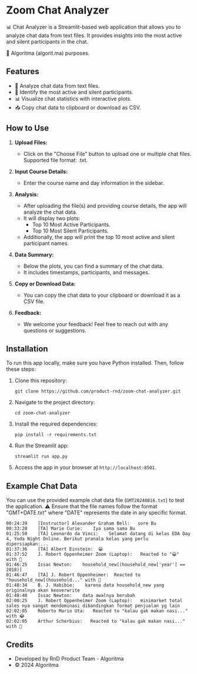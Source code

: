 # Zoom Chat Analyzer
📊 Chat Analyzer is a Streamlit-based web application that allows you to analyze chat data from text files. It provides insights into the most active and silent participants in the chat.

🎯 Algoritma (algorit.ma) purposes.

## Features

- 🔬 Analyze chat data from text files.
- 🔎 Identify the most active and silent participants.
- 📊 Visualize chat statistics with interactive plots.
- 📥 Copy chat data to clipboard or download as CSV.

## How to Use

1. **Upload Files:**
   - Click on the "Choose File" button to upload one or multiple chat files. Supported file format: .txt.

2. **Input Course Details:**
   - Enter the course name and day information in the sidebar.

3. **Analysis:**
   - After uploading the file(s) and providing course details, the app will analyze the chat data.
   - It will display two plots:
     - Top 10 Most Active Participants.
     - Top 10 Most Silent Participants.
   - Additionally, the app will print the top 10 most active and silent participant names.

4. **Data Summary:**
   - Below the plots, you can find a summary of the chat data.
   - It includes timestamps, participants, and messages.

5. **Copy or Download Data:**
   - You can copy the chat data to your clipboard or download it as a CSV file.

6. **Feedback:**
   - We welcome your feedback! Feel free to reach out with any questions or suggestions.

## Installation

To run this app locally, make sure you have Python installed. Then, follow these steps:

1. Clone this repository:
   ```
   git clone https://github.com/product-rnd/zoom-chat-analyzer.git
   ```

2. Navigate to the project directory:
   ```
   cd zoom-chat-analyzer
   ```

3. Install the required dependencies:
   ```
   pip install -r requirements.txt
   ```

4. Run the Streamlit app:
   ```
   streamlit run app.py
   ```

5. Access the app in your browser at `http://localhost:8501`.

## Example Chat Data

You can use the provided example chat data file (`GMT20240816.txt`) to test the application.
⚠️ Ensure that the file names follow the format "GMT+DATE.txt" where "DATE" represents the date in any specific format.

```
00:24:39    [Instructor] Alexander Graham Bell:   sore Bu
00:33:28    [TA] Marie Curie:    Iya sama sama Bu
01:25:50    [TA] Leonardo da Vinci:    Selamat datang di kelas EDA Day 4, Yoda Night Online. Berikut pranala kelas yang perlu dipersiapkan:...
01:37:36    [TA] Albert Einstein:  😀
01:37:52    J. Robert Oppenheimer Zoom (Laptop):   Reacted to "😀" with 🤣
01:46:25    Issac Newton:    household_new[(household_new['year'] == 2018)]
01:46:47    [TA] J. Robert Oppenheimer:  Reacted to "household_new[(household..." with 👏
01:48:34    B. J. Habibie:    karena data household_new yang originalnya akan keoverwrite
01:48:40    Issac Newton:    data awalnya berubah
02:00:25    J. Robert Oppenheimer Zoom (Laptop):   minimarket total sales nya sangat mendominasi dibandingkan format penjualan yg lain
02:02:05    Roberto Mario Uta:   Reacted to "kalau gak makan nasi..." with 😂
02:02:05    Arthur Scherbius:   Reacted to "kalau gak makan nasi..." with 🤣
```

## Credits

- Developed by RnD Product Team - Algoritma
- © 2024 Algoritma